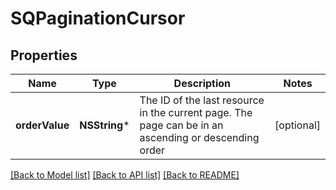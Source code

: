 # SQPaginationCursor

## Properties
Name | Type | Description | Notes
------------ | ------------- | ------------- | -------------
**orderValue** | **NSString*** | The ID of the last resource in the current page. The page can be in an ascending or descending order | [optional] 

[[Back to Model list]](../README.md#documentation-for-models) [[Back to API list]](../README.md#documentation-for-api-endpoints) [[Back to README]](../README.md)


